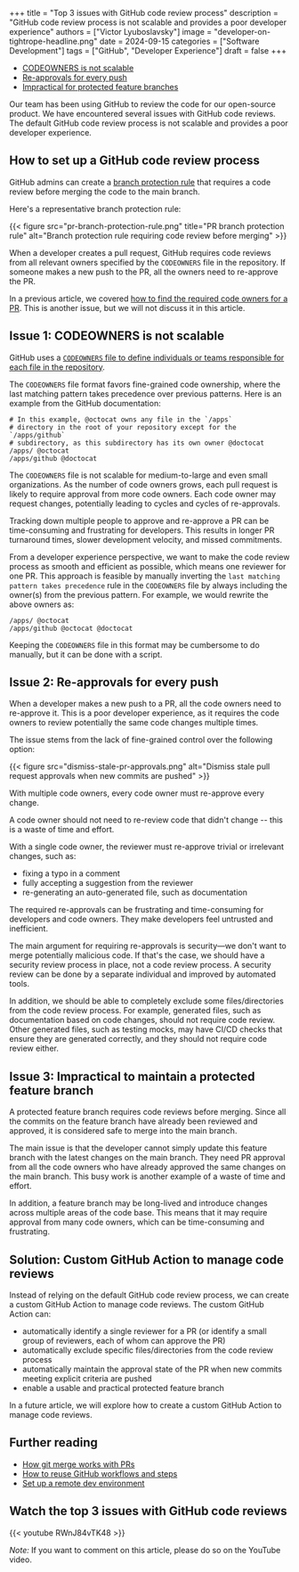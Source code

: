 +++
title = "Top 3 issues with GitHub code review process"
description = "GitHub code review process is not scalable and provides a poor developer experience"
authors = ["Victor Lyuboslavsky"]
image = "developer-on-tightrope-headline.png"
date = 2024-09-15
categories = ["Software Development"]
tags = ["GitHub", "Developer Experience"]
draft = false
+++

- [CODEOWNERS is not scalable](#issue-1-codeowners-is-not-scalable)
- [Re-approvals for every push](#issue-2-re-approvals-for-every-push)
- [Impractical for protected feature branches](#issue-3-impractical-to-maintain-a-protected-feature-branch)

Our team has been using GitHub to review the code for our open-source product. We have encountered several issues with
GitHub code reviews. The default GitHub code review process is not scalable and provides a poor developer experience.

## How to set up a GitHub code review process

GitHub admins can create a
[branch protection rule](https://docs.github.com/en/repositories/configuring-branches-and-merges-in-your-repository/managing-protected-branches/managing-a-branch-protection-rule)
that requires a code review before merging the code to the main branch.

Here's a representative branch protection rule:

{{< figure src="pr-branch-protection-rule.png" title="PR branch protection rule" alt="Branch protection rule requiring code review before merging" >}}

When a developer creates a pull request, GitHub requires code reviews from all relevant owners specified by the
`CODEOWNERS` file in the repository. If someone makes a new push to the PR, all the owners need to re-approve the PR.

In a previous article, we covered [how to find the required code owners for a PR](../find-code-owners-for-pull-request).
This is another issue, but we will not discuss it in this article.

## Issue 1: CODEOWNERS is not scalable

GitHub uses a
[`CODEOWNERS` file to define individuals or teams responsible for each file in the repository](https://docs.github.com/en/repositories/managing-your-repositorys-settings-and-features/customizing-your-repository/about-code-owners).

The `CODEOWNERS` file format favors fine-grained code ownership, where the last matching pattern takes precedence over
previous patterns. Here is an example from the GitHub documentation:

```plaintext
# In this example, @octocat owns any file in the `/apps`
# directory in the root of your repository except for the `/apps/github`
# subdirectory, as this subdirectory has its own owner @doctocat
/apps/ @octocat
/apps/github @doctocat
```

The `CODEOWNERS` file is not scalable for medium-to-large and even small organizations. As the number of code owners
grows, each pull request is likely to require approval from more code owners. Each code owner may request changes,
potentially leading to cycles and cycles of re-approvals.

Tracking down multiple people to approve and re-approve a PR can be time-consuming and frustrating for developers. This
results in longer PR turnaround times, slower development velocity, and missed commitments.

From a developer experience perspective, we want to make the code review process as smooth and efficient as possible,
which means one reviewer for one PR. This approach is feasible by manually inverting the
`last matching pattern takes precedence` rule in the `CODEOWNERS` file by always including the owner(s) from the
previous pattern. For example, we would rewrite the above owners as:

```plaintext
/apps/ @octocat
/apps/github @octocat @doctocat
```

Keeping the `CODEOWNERS` file in this format may be cumbersome to do manually, but it can be done with a script.

## Issue 2: Re-approvals for every push

When a developer makes a new push to a PR, all the code owners need to re-approve it. This is a poor developer
experience, as it requires the code owners to review potentially the same code changes multiple times.

The issue stems from the lack of fine-grained control over the following option:

{{< figure src="dismiss-stale-pr-approvals.png" alt="Dismiss stale pull request approvals when new commits are pushed" >}}

With multiple code owners, every code owner must re-approve every change.

A code owner should not need to re-review code that didn't change -- this is a waste of time and effort.

With a single code owner, the reviewer must re-approve trivial or irrelevant changes, such as:

- fixing a typo in a comment
- fully accepting a suggestion from the reviewer
- re-generating an auto-generated file, such as documentation

The required re-approvals can be frustrating and time-consuming for developers and code owners. They make developers
feel untrusted and inefficient.

The main argument for requiring re-approvals is security—we don't want to merge potentially malicious code. If that's
the case, we should have a security review process in place, not a code review process. A security review can be done by
a separate individual and improved by automated tools.

In addition, we should be able to completely exclude some files/directories from the code review process. For example,
generated files, such as documentation based on code changes, should not require code review. Other generated files,
such as testing mocks, may have CI/CD checks that ensure they are generated correctly, and they should not require code
review either.

## Issue 3: Impractical to maintain a protected feature branch

A protected feature branch requires code reviews before merging. Since all the commits on the feature branch have
already been reviewed and approved, it is considered safe to merge into the main branch.

The main issue is that the developer cannot simply update this feature branch with the latest changes on the main
branch. They need PR approval from all the code owners who have already approved the same changes on the main branch.
This busy work is another example of a waste of time and effort.

In addition, a feature branch may be long-lived and introduce changes across multiple areas of the code base. This means
that it may require approval from many code owners, which can be time-consuming and frustrating.

## Solution: Custom GitHub Action to manage code reviews

Instead of relying on the default GitHub code review process, we can create a custom GitHub Action to manage code
reviews. The custom GitHub Action can:

- automatically identify a single reviewer for a PR (or identify a small group of reviewers, each of whom can approve
  the PR)
- automatically exclude specific files/directories from the code review process
- automatically maintain the approval state of the PR when new commits meeting explicit criteria are pushed
- enable a usable and practical protected feature branch

In a future article, we will explore how to create a custom GitHub Action to manage code reviews.

## Further reading

- [How git merge works with PRs](../git-merges-and-pull-requests)
- [How to reuse GitHub workflows and steps](../github-reusable-workflows-and-steps)
- [Set up a remote dev environment](../remote-development-environment)

## Watch the top 3 issues with GitHub code reviews

{{< youtube RWnJ84vTK48 >}}

_Note:_ If you want to comment on this article, please do so on the YouTube video.
